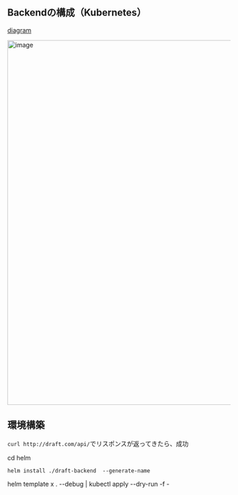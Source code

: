 ## Backendの構成（Kubernetes）

[diagram](https://app.diagrams.net/?src=about#G1CuJWLpUqeXx_Qj7RZWCZc-ojCXzTaIJ_)

<img width="824" alt="image" src="https://user-images.githubusercontent.com/84740493/196251652-5623473f-f8c0-496f-b308-37a7f4141a34.png">

## 環境構築

`curl http://draft.com/api/`でリスポンスが返ってきたら、成功

cd helm

`helm install ./draft-backend  --generate-name`

helm template x . --debug | kubectl apply --dry-run -f -


